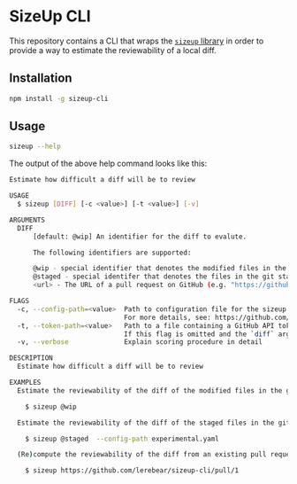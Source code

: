 # SizeUp CLI

This repository contains a CLI that wraps the [`sizeup` library](https://github.com/lerebear/sizeup-core) in order to provide a way to estimate the reviewability of a local diff.

## Installation

```sh
npm install -g sizeup-cli
```

## Usage

```sh
sizeup --help
```

The output of the above help command looks like this:

```sh
Estimate how difficult a diff will be to review

USAGE
  $ sizeup [DIFF] [-c <value>] [-t <value>] [-v]

ARGUMENTS
  DIFF
      [default: @wip] An identifier for the diff to evalute.

      The following identifiers are supported:

      @wip - special identifier that denotes the modified files in the git working tree (i.e. the result of `git diff`)
      @staged - special identifer that denotes the files in the git staging area (i.e. the result of `git diff --staged`)
      <url> - The URL of a pull request on GitHub (e.g. "https://github.com/lerebear/sizeup-cli/pull/1")

FLAGS
  -c, --config-path=<value>  Path to configuration file for the sizeup lib.
                             For more details, see: https://github.com/lerebear/sizeup-core#configuration
  -t, --token-path=<value>   Path to a file containing a GitHub API token.
                             If this flag is omitted and the `diff` argument is a URL, then this tool will prompt for a token instead.
  -v, --verbose              Explain scoring procedure in detail

DESCRIPTION
  Estimate how difficult a diff will be to review

EXAMPLES
  Estimate the reviewability of the diff of the modified files in the git working tree

    $ sizeup @wip

  Estimate the reviewability of the diff of the staged files in the git index using a custom configuration file

    $ sizeup @staged  --config-path experimental.yaml

  (Re)compute the reviewability of the diff from an existing pull request

    $ sizeup https://github.com/lerebear/sizeup-cli/pull/1
```
